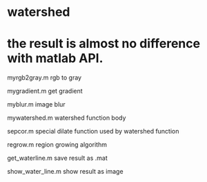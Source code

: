 # watershed

# the result  is almost no difference with matlab API.


myrgb2gray.m         rgb to gray

mygradient.m         get gradient

myblur.m              image blur 

mywatershed.m         watershed function body

sepcor.m          special dilate function used by watershed function

regrow.m         region growing algorithm
    

get_waterline.m    save result as .mat

show_water_line.m   show result as image

